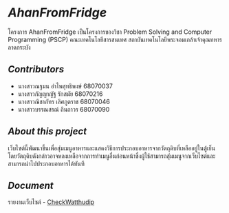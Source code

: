 # ***AhanFromFridge***
โครงการ AhanFromFridge เป็นโครงการของวิชา Problem Solving and Computer Programming (PSCP) คณะเทคโนโลยีสารสนเทศ สถาบันเทคโนโลยีพระจอมเกล้าเจ้าคุณทหารลาดกระบัง
## *Contributors*
* นางสาวณฐมน อำไพสุทธิพงษ์   68070037
* นางสาวกัญญาญัฐ รักสมัย      68070216
* นางสาวณิชาภัทร เลิศภูตราช    68070046
* นางสาวบรรณสรณ์ ถินถาวร     68070090
## *About this project*
เว็บไซต์นี้พัฒนาขึ้นเพื่อสุ่มเมนูอาหารและแสดงวิธีการประกอบอาหารจากวัตถุดิบที่เหลืออยู่ในตู้เย็น โดยวัตถุดิบดังกล่าวอาจหลงเหลือจากการทำเมนูอื่นก่อนหน้าซึ่งผู้ใช้สามารถสุ่มเมนูจากเว็บไซต์และสามารถนำไปประกอบอาหารได้ทันที
## *Document*
รายงานเว็บไซต์ - [CheckWatthudip](https://docs.google.com/document/d/1W_0rcdB_aXAXXraSKgRdz1y0gzHqD4iwnoDzeQOP8q0/edit?usp=sharing)
